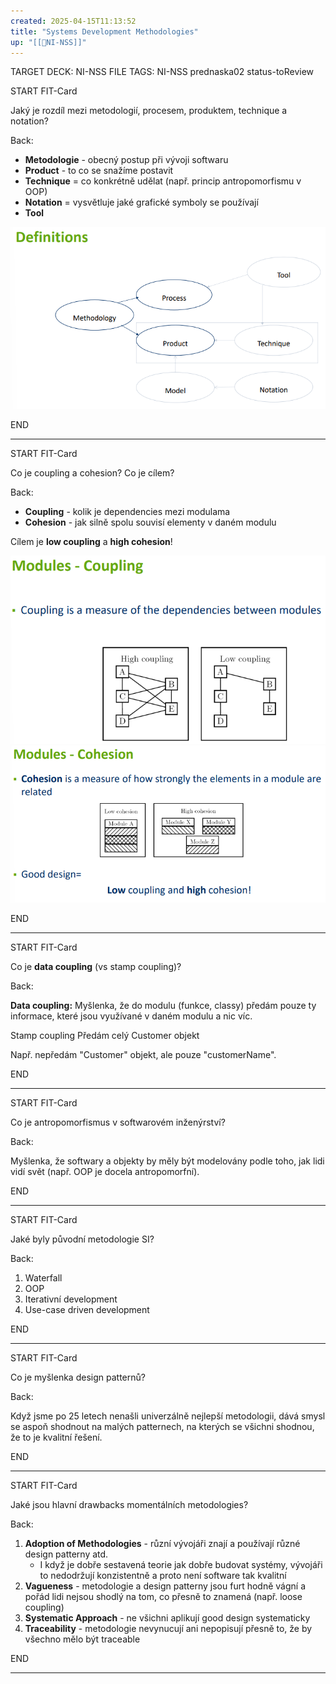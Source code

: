 ```yaml
---
created: 2025-04-15T11:13:52
title: "Systems Development Methodologies"
up: "[[📖NI-NSS]]"
---
```


TARGET DECK: NI-NSS
FILE TAGS: NI-NSS prednaska02 status-toReview


START
FIT-Card

Jaký je rozdíl mezi metodologií, procesem, produktem, technique a notation?

Back:

- **Metodologie** - obecný postup při vývoji softwaru
- **Product** - to co se snažíme postavit
- **Technique** = co konkrétně udělat (např. princip antropomorfismu v OOP)
- **Notation** = vysvětluje jaké grafické symboly se používají
- **Tool**

<!-- DetailInfoStart -->
![](../../Assets/Pasted%20image%2020250415112313.png)
<!-- DetailInfoEnd -->
<!--ID: 1746599654286-->
END

---


START
FIT-Card

Co je coupling a cohesion? Co je cílem?

Back:

- **Coupling** - kolik je dependencies mezi modulama
- **Cohesion** - jak silně spolu souvisí elementy v daném modulu

Cílem je **low coupling** a **high cohesion**!

<!-- DetailInfoStart -->
![](../../Assets/Pasted%20image%2020250415114505.png)
![](../../Assets/Pasted%20image%2020250415114511.png)
<!-- DetailInfoEnd -->

<!--ID: 1746599654293-->
END

---


START
FIT-Card

Co je **data coupling** (vs stamp coupling)?

Back:

**Data coupling:**
Myšlenka, že do modulu (funkce, classy) předám pouze ty informace, které jsou využívané v daném modulu a nic víc.

Stamp coupling
Předám celý Customer objekt

Např. nepředám "Customer" objekt, ale pouze "customerName".
<!--ID: 1746599654300-->
END

---


START
FIT-Card

Co je antropomorfismus v softwarovém inženýrství?

Back:

Myšlenka, že softwary a objekty by měly být modelovány podle toho, jak lidi vidí svět (např. OOP je docela antropomorfní).
<!--ID: 1746599654307-->
END

---


START
FIT-Card

Jaké byly původní metodologie SI?

Back:

1. Waterfall
2. OOP
3. Iterativní development
4. Use-case driven development
<!--ID: 1746599654313-->
END

---


START
FIT-Card

Co je myšlenka design patternů?

Back:

Když jsme po 25 letech nenašli univerzálně nejlepší metodologii, dává smysl se aspoň shodnout na malých patternech, na kterých se všichni shodnou, že to je kvalitní řešení.
<!--ID: 1746599654319-->
END

---


START
FIT-Card

Jaké jsou hlavní drawbacks momentálních metodologies?

Back:

1. **Adoption of Methodologies** - různí vývojáři znají a používají různé design patterny atd.
	- I když je dobře sestavená teorie jak dobře budovat systémy, vývojáři to nedodržují konzistentně a proto není software tak kvalitní
2. **Vagueness** - metodologie a design patterny jsou furt hodně vágní a pořád lidi nejsou shodlý na tom, co přesně to znamená (např. loose coupling)
3. **Systematic Approach** - ne všichni aplikují good design systematicky
4. **Traceability** - metodologie nevynucují ani nepopisují přesně to, že by všechno mělo být traceable
<!--ID: 1746599654328-->
END

---
